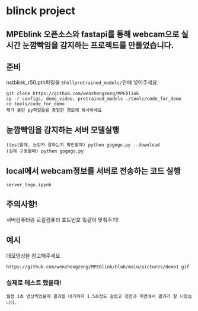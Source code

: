 # blinck project

## MPEblink 오픈소스와 fastapi를 통해 webcam으로 실시간 눈깜빡임을 감지하는 프로젝트를 만들었습니다.

## 준비
nstblink_r50.pth파일을 ```Shellpretrained_models/```안에 넣어주세요

```Shell
git clone https://github.com/wenzhengzeng/MPEblink
cp -r configs, demo_video, pretrained_models ./tools/code_for_demo
cd tools/code_for_demo
제가 올린 py파일들을 동일한 경로에 복사하세요

```

## 눈깜빡임을 감지하는 서버 모델실행
```Shell
(test할때, 눈감지 잘하는지 확인할때) python gogogo.py --download
(실제 구동할때) python gogogo.py
```
## local에서 webcam정보를 서버로 전송하는 코드 실행
```Shell
server_togo.ipynb
```

## 주의사항!
서버컴퓨터랑 로컬컴퓨터 포트번호 똑같이 맞춰주기!

## 예시
데모영상을 참고해주세요
```Shell
https://github.com/wenzhengzeng/MPEblink/blob/main/pictures/demo1.gif
```

### 실제로 테스트 했을때!
```Shell
웹캠 1초 영상찍었을때 결과를 내기까지 1.5초정도 걸렸고 정면과 측면에서 결과가 잘 나왔습니다.
```
